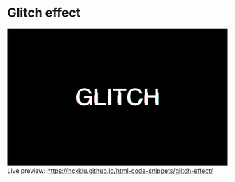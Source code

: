 # Glitch effect
![image](glitch-effect.png)
Live preview: https://hckkiu.github.io/html-code-snippets/glitch-effect/
